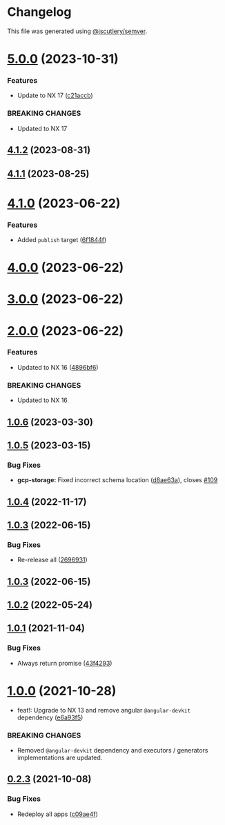 # Changelog

This file was generated using [@jscutlery/semver](https://github.com/jscutlery/semver).

# [5.0.0](https://github.com/TriPSs/nx-extend/compare/gcp-storage@4.1.2...gcp-storage@5.0.0) (2023-10-31)


### Features

* Update to NX 17 ([c21accb](https://github.com/TriPSs/nx-extend/commit/c21accbed588d43cb5a53b4ce5d061722e7740f2))


### BREAKING CHANGES

* Updated to NX 17



## [4.1.2](https://github.com/TriPSs/nx-extend/compare/gcp-storage@4.1.1...gcp-storage@4.1.2) (2023-08-31)



## [4.1.1](https://github.com/TriPSs/nx-extend/compare/gcp-storage@4.1.0...gcp-storage@4.1.1) (2023-08-25)



# [4.1.0](https://github.com/TriPSs/nx-extend/compare/gcp-storage@4.0.0...gcp-storage@4.1.0) (2023-06-22)


### Features

* Added `publish` target ([6f1844f](https://github.com/TriPSs/nx-extend/commit/6f1844f792b704d63fca2663363ca0f65fe6451c))



# [4.0.0](https://github.com/TriPSs/nx-extend/compare/gcp-storage@3.0.0...gcp-storage@4.0.0) (2023-06-22)



# [3.0.0](https://github.com/TriPSs/nx-extend/compare/gcp-storage@2.0.0...gcp-storage@3.0.0) (2023-06-22)



# [2.0.0](https://github.com/TriPSs/nx-extend/compare/gcp-storage@1.0.6...gcp-storage@2.0.0) (2023-06-22)


### Features

* Updated to NX 16 ([4896bf6](https://github.com/TriPSs/nx-extend/commit/4896bf66940e1b69e0f2e3971a7864a1da20b2ef))


### BREAKING CHANGES

* Updated to NX 16



## [1.0.6](https://github.com/TriPSs/nx-extend/compare/gcp-storage@1.0.5...gcp-storage@1.0.6) (2023-03-30)



## [1.0.5](https://github.com/TriPSs/nx-extend/compare/gcp-storage@1.0.4...gcp-storage@1.0.5) (2023-03-15)


### Bug Fixes

* **gcp-storage:** Fixed incorrect schema location ([d8ae63a](https://github.com/TriPSs/nx-extend/commit/d8ae63a737003df9077f934595561d0a0317016e)), closes [#109](https://github.com/TriPSs/nx-extend/issues/109)



## [1.0.4](https://github.com/TriPSs/nx-extend/compare/gcp-storage@1.0.3...gcp-storage@1.0.4) (2022-11-17)



## [1.0.3](https://github.com/TriPSs/nx-extend/compare/gcp-storage@1.0.2...gcp-storage@1.0.3) (2022-06-15)


### Bug Fixes

* Re-release all ([2696931](https://github.com/TriPSs/nx-extend/commit/26969318cadada2173710dac9ad1b52257c31760))



## [1.0.3](https://github.com/TriPSs/nx-extend/compare/gcp-storage@1.0.2...gcp-storage@1.0.3) (2022-06-15)



## [1.0.2](https://github.com/TriPSs/nx-extend/compare/gcp-storage@1.0.1...gcp-storage@1.0.2) (2022-05-24)



## [1.0.1](https://github.com/TriPSs/nx-extend/compare/gcp-storage@1.0.0...gcp-storage@1.0.1) (2021-11-04)


### Bug Fixes

* Always return promise ([43f4293](https://github.com/TriPSs/nx-extend/commit/43f42935887efd612da2661e6d4f640d900814eb))



# [1.0.0](https://github.com/TriPSs/nx-extend/compare/gcp-storage@0.2.3...gcp-storage@1.0.0) (2021-10-28)


* feat!: Upgrade to NX 13 and remove angular `@angular-devkit` dependency ([e6a93f5](https://github.com/TriPSs/nx-extend/commit/e6a93f5a98ae8fbae6044eefbe0fa7507598b697))


### BREAKING CHANGES

* Removed `@angular-devkit` dependency and executors / generators implementations are updated.



## [0.2.3](https://github.com/TriPSs/nx-extend/compare/gcp-storage@0.2.2...gcp-storage@0.2.3) (2021-10-08)

### Bug Fixes

* Redeploy all apps ([c09ae4f](https://github.com/TriPSs/nx-extend/commit/c09ae4f2993b5e383ca7b02d3df66c93a0a64df5))

